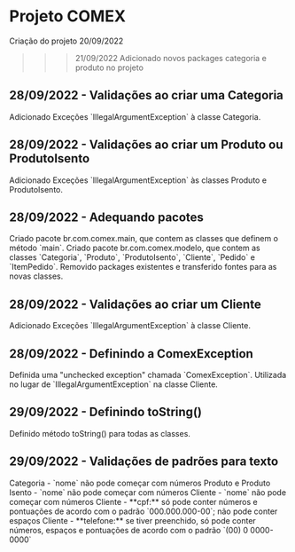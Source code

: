 <h1>Projeto COMEX</h1>

Criação do projeto 20/09/2022

>>> 21/09/2022
Adicionado novos packages categoria e produto no projeto

<h2>28/09/2022 - Validações ao criar uma Categoria</h2>
Adicionado Exceções `IllegalArgumentException` à classe Categoria.

<h2>28/09/2022 - Validações ao criar um Produto ou ProdutoIsento</h2>
Adicionado Exceções `IllegalArgumentException` às classes Produto e ProdutoIsento.

<h2>28/09/2022 - Adequando pacotes</h2>
Criado pacote br.com.comex.main, que contem as classes que definem o método `main`.
Criado pacote br.com.comex.modelo, que contem as classes `Categoria`, `Produto`, `ProdutoIsento`, `Cliente`, `Pedido` e `ItemPedido`.
Removido packages existentes e transferido fontes para as novas classes.

<h2>28/09/2022 - Validações ao criar um Cliente</h2>
Adicionado Exceções `IllegalArgumentException` à classe Cliente.

<h2>28/09/2022 - Definindo a ComexException</h2>
Definida uma "unchecked exception" chamada `ComexException`.
Utilizada no lugar de `IllegalArgumentException` na classe Cliente.

<h2>29/09/2022 - Definindo toString()</h2>
Definido método toString() para todas as classes.

<h2>29/09/2022 - Validações de padrões para texto</h2>
Categoria - `nome` não pode começar com números
Produto e Produto Isento - `nome` não pode começar com números
Cliente - `nome` não pode começar com números
Cliente - **cpf:**  só pode conter números e pontuações de acordo com o padrão `000.000.000-00`; não pode conter espaços
Cliente - **telefone:** se tiver preenchido, só pode conter números, espaços e pontuações de acordo com o padrão `(00) 0 0000-0000`
